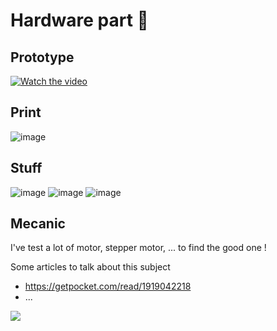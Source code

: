 # Hardware part 🤖

## Prototype 

[![Watch the video](https://media.giphy.com/media/fLLlRNTH6kdDdQhFSM/giphy.gif)](https://youtu.be/b_dLkQOu_uQ)

## Print

![image](https://user-images.githubusercontent.com/3717296/95393652-3a213380-08fb-11eb-94be-077b1111b881.png)

## Stuff 

![image](https://user-images.githubusercontent.com/3717296/95394143-23c7a780-08fc-11eb-8855-ab8aea1d3a6a.png)
![image](https://user-images.githubusercontent.com/3717296/95394162-2e823c80-08fc-11eb-9e63-5d520829e44f.png)
![image](https://user-images.githubusercontent.com/3717296/95394193-3e9a1c00-08fc-11eb-8286-2e47c4d177ab.png)


## Mecanic

I've test a lot of motor, stepper motor, ... to find the good one !

Some articles to talk about this subject
- https://getpocket.com/read/1919042218
- ...

![](https://media0.giphy.com/media/LqW9dLVjQm3cs/200.gif?cid=5a38a5a2amqwkv6rgz3hngwcinnk51svolpdldzw9nkrfe0y&rid=200.gif)
